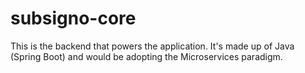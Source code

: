 # subsigno-core
This is the backend that powers the application. It's made up of Java (Spring Boot) and would be adopting the Microservices paradigm.
